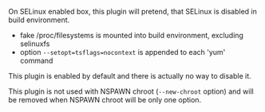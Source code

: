 On SELinux enabled box, this plugin will pretend, that SELinux is disabled in build environment.

* fake /proc/filesystems is mounted into build environment, excluding selinuxfs
* option `--setopt=tsflags=nocontext` is appended to each 'yum' command

This plugin is enabled by default and there is actually no way to disable it.

This plugin is not used with NSPAWN chroot (`--new-chroot` option) and will be removed when NSPAWN chroot will be only one option.